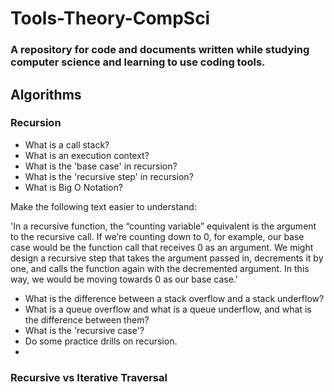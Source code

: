 # Tools-Theory-CompSci

### A repository for code and documents written while studying computer science and learning to use coding tools.

## Algorithms

### Recursion

- What is a call stack?
- What is an execution context?
- What is the 'base case' in recursion?
- What is the 'recursive step' in recursion?
- What is Big O Notation?

Make the following text easier to understand:

'In a recursive function, the “counting variable” equivalent is the argument to the recursive call. If we’re counting down to 0, for example, our base case would be the function call that receives 0 as an argument. We might design a recursive step that takes the argument passed in, decrements it by one, and calls the function again with the decremented argument. In this way, we would be moving towards 0 as our base case.'

- What is the difference between a stack overflow and a stack underflow?
- What is a queue overflow and what is a queue underflow, and what is the difference between them?
- What is the 'recursive case'?
- Do some practice drills on recursion.
- 

### Recursive vs Iterative Traversal

